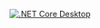 [![.NET Core Desktop](https://github.com/pysh/embsorter/actions/workflows/dotnet-desktop.yml/badge.svg)](https://github.com/pysh/embsorter/actions/workflows/dotnet-desktop.yml)
